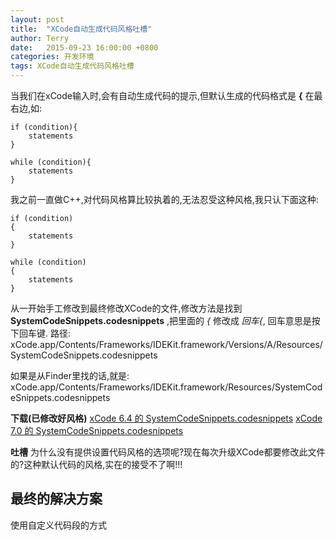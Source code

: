 ```yaml
---
layout: post
title:  "XCode自动生成代码风格吐槽"
author: Terry
date:   2015-09-23 16:00:00 +0800
categories: 开发环境
tags: XCode自动生成代码风格吐槽
---
```


当我们在xCode输入时,会有自动生成代码的提示,但默认生成的代码格式是 **{** 在最右边,如:





```objc
if (condition){
	statements
}

while (condition){
    statements
}
```

我之前一直做C++,对代码风格算比较执着的,无法忍受这种风格,我只认下面这种:

```objc
if (condition)
{
	statements
}

while (condition)
{
	statements
}
```

从一开始手工修改到最终修改XCode的文件,修改方法是找到 **SystemCodeSnippets.codesnippets** ,把里面的 *{* 修改成 *回车{*, 回车意思是按下回车键.
路径: xCode.app/Contents/Frameworks/IDEKit.framework/Versions/A/Resources/SystemCodeSnippets.codesnippets

如果是从Finder里找的话,就是: xCode.app/Contents/Frameworks/IDEKit.framework/Resources/SystemCodeSnippets.codesnippets

**下载(已修改好风格)**
[xCode 6.4 的 SystemCodeSnippets.codesnippets](/files/SystemCodeSnippets.codesnippets_6.4)
[xCode 7.0 的 SystemCodeSnippets.codesnippets](/files/SystemCodeSnippets.codesnippets_7.0)

**吐槽**
为什么没有提供设置代码风格的选项呢?现在每次升级XCode都要修改此文件的?这种默认代码的风格,实在的接受不了啊!!!

## 最终的解决方案
使用自定义代码段的方式

